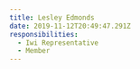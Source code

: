 ```yaml
---
title: Lesley Edmonds
date: 2019-11-12T20:49:47.291Z
responsibilities:
  - Iwi Representative
  - Member
---
```


